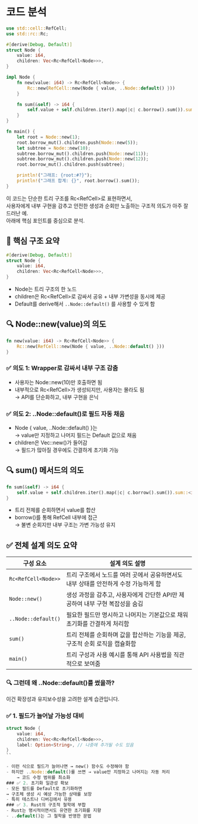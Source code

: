 # 코드 분석

```rust
use std::cell::RefCell;
use std::rc::Rc;

#[derive(Debug, Default)]
struct Node {
    value: i64,
    children: Vec<Rc<RefCell<Node>>>,
}

impl Node {
    fn new(value: i64) -> Rc<RefCell<Node>> {
        Rc::new(RefCell::new(Node { value, ..Node::default() }))
    }

    fn sum(&self) -> i64 {
        self.value + self.children.iter().map(|c| c.borrow().sum()).sum::<i64>()
    }
}

fn main() {
    let root = Node::new(1);
    root.borrow_mut().children.push(Node::new(5));
    let subtree = Node::new(10);
    subtree.borrow_mut().children.push(Node::new(11));
    subtree.borrow_mut().children.push(Node::new(12));
    root.borrow_mut().children.push(subtree);

    println!("그래프: {root:#?}");
    println!("그래프 합계: {}", root.borrow().sum());
}
```

이 코드는 단순한 트리 구조를 Rc<RefCell<Node>>로 표현하면서,  
사용자에게 내부 구현을 감추고 안전한 생성과 순회만 노출하는 구조적 의도가 아주 잘 드러난 예.  
아래에 핵심 포인트를 중심으로 분석.  

## 🧩 핵심 구조 요약
```rust
#[derive(Debug, Default)]
struct Node {
    value: i64,
    children: Vec<Rc<RefCell<Node>>>,
}
```

- Node는 트리 구조의 한 노드
- children은 Rc<RefCell<Node>>로 감싸서 공유 + 내부 가변성을 동시에 제공
- Default를 derive해서 `..Node::default()` 를 사용할 수 있게 함

## 🔍 Node::new(value)의 의도
```rust
fn new(value: i64) -> Rc<RefCell<Node>> {
    Rc::new(RefCell::new(Node { value, ..Node::default() }))
}
```

### ✅ 의도 1: Wrapper로 감싸서 내부 구조 감춤
- 사용자는 Node::new(10)만 호출하면 됨  
- 내부적으로 Rc<RefCell<Node>>가 생성되지만, 사용자는 몰라도 됨    
    → API를 단순화하고, 내부 구현을 은닉
### ✅ 의도 2: ..Node::default()로 필드 자동 채움
- Node { value, ..Node::default() }는  
    → value만 지정하고 나머지 필드는 Default 값으로 채움
- children은 Vec::new()가 들어감  
  → 필드가 많아질 경우에도 간결하게 초기화 가능

## 🔍 sum() 메서드의 의도
```rust
fn sum(&self) -> i64 {
    self.value + self.children.iter().map(|c| c.borrow().sum()).sum::<i64>()
}
```

- 트리 전체를 순회하면서 value를 합산
- borrow()를 통해 RefCell 내부에 접근  
  → 불변 순회지만 내부 구조는 가변 가능성 유지


## ✅ 전체 설계 의도 요약
| 구성 요소             | 설계 의도 설명                                                                 |
|----------------------|----------------------------------------------------------------------------------|
| `Rc<RefCell<Node>>`  | 트리 구조에서 노드를 여러 곳에서 공유하면서도 내부 상태를 안전하게 수정 가능하게 함 |
| `Node::new()`        | 생성 과정을 감추고, 사용자에게 간단한 API만 제공하여 내부 구현 복잡성을 숨김       |
| `..Node::default()`  | 필요한 필드만 명시하고 나머지는 기본값으로 채워 초기화를 간결하게 처리함           |
| `sum()`              | 트리 전체를 순회하며 값을 합산하는 기능을 제공, 구조적 순회 로직을 캡슐화함         |
| `main()`             | 트리 구성과 사용 예시를 통해 API 사용법을 직관적으로 보여줌                        |



### 🔍 그런데 왜 ..Node::default()를 썼을까?
이건 확장성과 유지보수성을 고려한 설계 습관입니다.

### ✅ 1. 필드가 늘어날 가능성 대비
```rust
struct Node {
    value: i64,
    children: Vec<Rc<RefCell<Node>>>,
    label: Option<String>, // 나중에 추가될 수도 있음
}
``

- 이런 식으로 필드가 늘어나면 → new() 함수도 수정해야 함
- 하지만 ..Node::default()를 쓰면 → value만 지정하고 나머지는 자동 처리  
    → 코드 수정 범위를 최소화
### ✅ 2. 초기화 일관성 확보
- 모든 필드를 Default로 초기화하면
→ 구조체 생성 시 예상 가능한 상태를 보장
- 특히 테스트나 디버깅에서 유용
### ✅ 3. Rust의 구조적 철학에 부합
- Rust는 명시적이면서도 유연한 초기화를 지향
- ..default()는 그 철학을 반영한 문법
